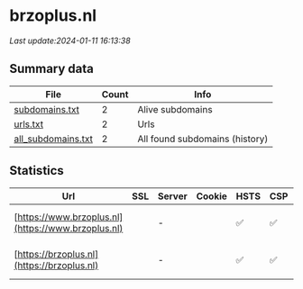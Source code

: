 # brzoplus.nl
*Last update:2024-01-11 16:13:38*
## Summary data
| File       | Count | Info |
|------------|-------|------|
|[subdomains.txt](/data/brzoplus/subdomains.txt)|2|Alive subdomains|
|[urls.txt](/data/brzoplus/urls.txt)|2|Urls|
|[all_subdomains.txt](/data/brzoplus/all_subdomains.txt)|2|All found subdomains (history)|
## Statistics
| Url | SSL | Server | Cookie | HSTS | CSP | XFO | XXP | RP | Tech |
|------------|-------|------|------|------|------|------|------|------|------|
|[https://www.brzoplus.nl](https://www.brzoplus.nl)| |-| |:white_check_mark: |:white_check_mark: |:white_check_mark: |:white_check_mark: |HSTS Microsoft ASP.N...|
|[https://brzoplus.nl](https://brzoplus.nl)| |-| |:white_check_mark: |:white_check_mark: |:white_check_mark: |:white_check_mark: |HSTS Microsoft ASP.N...|